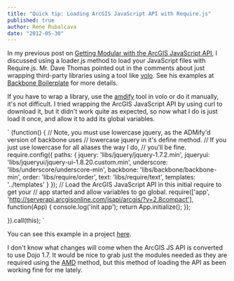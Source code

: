 ```yaml
---
title: "Quick tip: Loading ArcGIS JavaScript API with Require.js"
published: true
author: Rene Rubalcava
date: "2012-05-30"
---
```


In my previous post on [Getting Modular with the ArcGIS JavaScript API](https://odoe.net/blog/?p=257), I discussed using a loader.js method to load your JavaScript files with Require.js. Mr. Dave Thomas pointed out in the comments about just wrapping third-party libraries using a tool like [volo](https://github.com/volojs/volo). See his examples at [Backbone Boilerplate](http://backboneboilerplate.com/) for more details.

If you have to wrap a library, use the [amdify](https://github.com/volojs/volo/blob/master/vololib/amdify/doc.md) tool in volo or do it manually, it's not difficult. I tried wrapping the ArcGIS JavaScript API by using curl to download it, but it didn't work quite as expected, so now what I do is just load it once, and allow it to add its global variables.

` (function() { // Note, you must use lowercase jquery, as the ADMify'd version of backbone uses // lowercase jquery in it's define method. // If you just use lowercase for all aliases the way I do, // you'll be fine. require.config({ paths: { jquery: 'libs/jquery/jquery-1.7.2.min', jqueryui: 'libs/jqueryui/jquery-ui-1.8.20.custom.min', underscore: 'libs/underscore/underscore-min', backbone: 'libs/backbone/backbone-min', order: 'libs/require/order', text: 'libs/require/text', templates: '../templates' } }); // Load the ArcGIS JavaScript API in this initial require to get your // app started and allow variables to go global. require(['app', 'http://serverapi.arcgisonline.com/jsapi/arcgis/?v=2.8compact'], function(App) { console.log('init app'); return App.initialize(); });

}).call(this); `

You can see this example in a project [here](https://github.com/odoe/iLikeItHere/blob/master/static/src/main.js).

I don't know what changes will come when the ArcGIS JS API is converted to use Dojo 1.7. It would be nice to grab just the modules needed as they are required using the [AMD](https://github.com/amdjs/amdjs-api/wiki/AMD) method, but this method of loading the API as been working fine for me lately.

